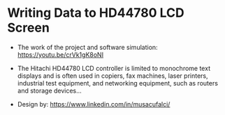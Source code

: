 # Writing Data to HD44780 LCD Screen

- The work of the project and software simulation: https://youtu.be/crVk1gK8oNI

- The Hitachi HD44780 LCD controller is limited to monochrome text displays and is often used in copiers, fax machines, laser printers, industrial test equipment, and networking equipment, such as routers and storage devices...

- Design by: https://www.linkedin.com/in/musacufalci/
